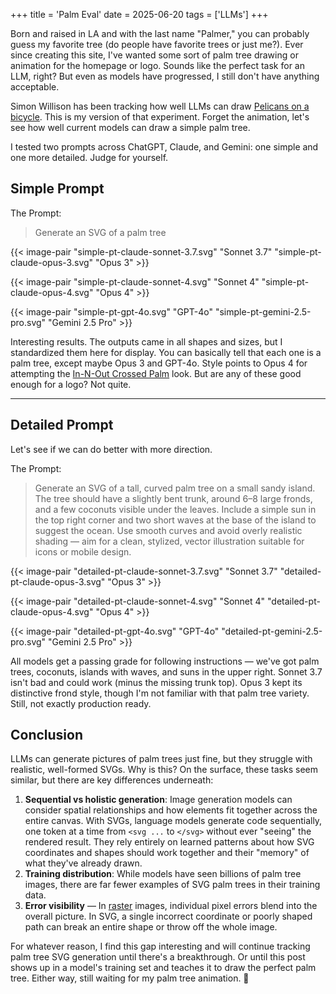 +++
title = 'Palm Eval'
date = 2025-06-20
tags = ['LLMs']
+++

Born and raised in LA and with the last name "Palmer," you can probably guess my favorite tree (do people have favorite 
trees or just me?). Ever since creating this site, I've wanted some sort of palm tree drawing or animation for 
the homepage or logo. Sounds like the perfect task for an LLM, right? But even as models have progressed, I still don't 
have anything acceptable.

<!--more-->

Simon Willison has been tracking how well LLMs can draw [Pelicans on a bicycle](https://simonwillison.net/2024/Oct/25/pelicans-on-a-bicycle/).
This is my version of that experiment. Forget the animation, let's see how well current models can draw a simple palm tree.

I tested two prompts across ChatGPT, Claude, and Gemini: one simple and one more detailed. Judge for yourself.

## Simple Prompt
The Prompt:
> Generate an SVG of a palm tree

{{< image-pair "simple-pt-claude-sonnet-3.7.svg" "Sonnet 3.7" "simple-pt-claude-opus-3.svg" "Opus 3" >}}

{{< image-pair "simple-pt-claude-sonnet-4.svg" "Sonnet 4" "simple-pt-claude-opus-4.svg" "Opus 4" >}}

{{< image-pair "simple-pt-gpt-4o.svg" "GPT-4o" "simple-pt-gemini-2.5-pro.svg" "Gemini 2.5 Pro" >}}

Interesting results. The outputs came in all shapes and sizes, but I standardized them here for display. You can 
basically tell that each one is a palm tree, except maybe Opus 3 and GPT-4o. Style points to Opus 4 for attempting the 
[In-N-Out Crossed Palm](https://www.google.com/imgres?q=in%20n%20out%20crossed%20palm%20trees&imgurl=https%3A%2F%2Flookaside.fbsbx.com%2Flookaside%2Fcrawler%2Finstagram%2FC-vXqAavicX%2F0%2Fimage.jpg&imgrefurl=https%3A%2F%2Fwww.instagram.com%2Fp%2FC-vXqAavicX%2F&docid=RLhSMIIdAFKVxM&tbnid=J0QbAglZ62zfcM&vet=12ahUKEwiPq8K-_f6NAxVJFFkFHf5QNPUQM3oECBYQAA..i&w=1080&h=1080&hcb=2&ved=2ahUKEwiPq8K-_f6NAxVJFFkFHf5QNPUQM3oECBYQAA)
look. But are any of these good enough for a logo? Not quite.

---

## Detailed Prompt
Let's see if we can do better with more direction.

The Prompt:
> Generate an SVG of a tall, curved palm tree on a small sandy island.
The tree should have a slightly bent trunk, around 6–8 large fronds, and a few coconuts visible under the leaves.
Include a simple sun in the top right corner and two short waves at the base of the island to suggest the ocean.
Use smooth curves and avoid overly realistic shading — aim for a clean, stylized, vector illustration suitable for icons or mobile design.

{{< image-pair "detailed-pt-claude-sonnet-3.7.svg" "Sonnet 3.7" "detailed-pt-claude-opus-3.svg" "Opus 3" >}}

{{< image-pair "detailed-pt-claude-sonnet-4.svg" "Sonnet 4" "detailed-pt-claude-opus-4.svg" "Opus 4" >}}

{{< image-pair "detailed-pt-gpt-4o.svg" "GPT-4o" "detailed-pt-gemini-2.5-pro.svg" "Gemini 2.5 Pro" >}}

All models get a passing grade for following instructions — we've got palm trees, coconuts, islands with waves, and suns in the upper right. 
Sonnet 3.7 isn't bad and could work (minus the missing trunk top). Opus 3 kept its distinctive frond style, though I'm not
familiar with that palm tree variety. Still, not exactly production ready. 

## Conclusion
LLMs can generate pictures of palm trees just fine, but they struggle with realistic, well-formed SVGs. Why is this?
On the surface, these tasks seem similar, but there are key differences underneath:

1. **Sequential vs holistic generation**: Image generation models can consider spatial relationships and how elements fit 
   together across the entire canvas. With SVGs, language models generate code sequentially, one token 
   at a time from `<svg ...` to `</svg>` without ever "seeing" the rendered result. They rely entirely on learned patterns 
   about how SVG coordinates and shapes should work together and their "memory" of what they've already drawn.
2. **Training distribution**: While models have seen billions of palm tree images, there are far fewer examples of 
   SVG palm trees in their training data.
3. **Error visibility** — In [raster](https://en.wikipedia.org/wiki/Raster_graphics) images, individual pixel errors 
   blend into the overall picture. In SVG, a single incorrect coordinate or poorly shaped path can break an entire shape or 
   throw off the whole image.

For whatever reason, I find this gap interesting and will continue tracking palm tree SVG generation until there's a 
breakthrough. Or until this post shows up in a model's training set and teaches it to draw the perfect palm tree. Either
way, still waiting for my palm tree animation. 🌴